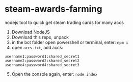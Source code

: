 # steam-awards-farming
nodejs tool to quick get steam trading cards for many accs


1. Download NodeJS
2. Download this repo, unpack
3. in the bot folder open powershell or terminal, enter: `npm i`
4. open `accs.txt`, add accs:
```
username1:password1:shared_secret1
username2:password2:shared_secret2
username4:password4:shared_secret3
```
5. Open the console again, enter: `node index`
